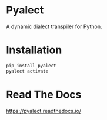 # Pyalect

A dynamic dialect transpiler for Python.


# Installation

```bash
pip install pyalect
pyalect activate
```


# Read The Docs

https://pyalect.readthedocs.io/
